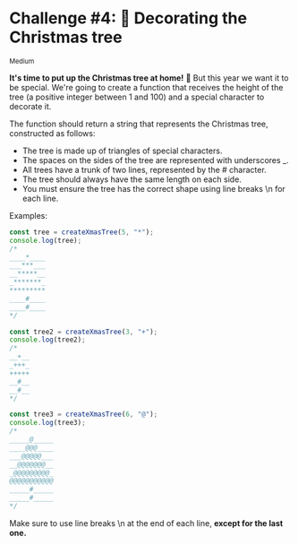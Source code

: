 # Challenge #4: 🎄 Decorating the Christmas tree

<small>Medium</small>

**It's time to put up the Christmas tree at home!** 🎄 But this year we want it to be special. We're going to create a function that receives the height of the tree (a positive integer between 1 and 100) and a special character to decorate it.

The function should return a string that represents the Christmas tree, constructed as follows:

- The tree is made up of triangles of special characters.
- The spaces on the sides of the tree are represented with underscores \_.
- All trees have a trunk of two lines, represented by the # character.
- The tree should always have the same length on each side.
- You must ensure the tree has the correct shape using line breaks \n for each line.

Examples:

```javascript
const tree = createXmasTree(5, "*");
console.log(tree);
/*
____*____
___***___
__*****__
_*******_
*********
____#____
____#____
*/

const tree2 = createXmasTree(3, "+");
console.log(tree2);
/*
__+__
_+++_
+++++
__#__
__#__
*/

const tree3 = createXmasTree(6, "@");
console.log(tree3);
/*
_____@_____
____@@@____
___@@@@@___
__@@@@@@@__
_@@@@@@@@@_
@@@@@@@@@@@
_____#_____
_____#_____
*/
```

Make sure to use line breaks \n at the end of each line, **except for the last one.**
